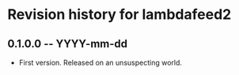 # Revision history for lambdafeed2

## 0.1.0.0  -- YYYY-mm-dd

* First version. Released on an unsuspecting world.
